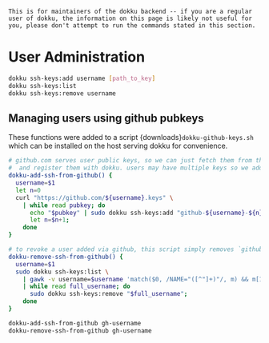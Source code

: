```{warning}
This is for maintainers of the dokku backend -- if you are a regular user of dokku, the information on this page is likely not useful for you, please don't attempt to run the commands stated in this section.
```

# User Administration

```bash
dokku ssh-keys:add username [path_to_key]
dokku ssh-keys:list
dokku ssh-keys:remove username
```

## Managing users using github pubkeys

These functions were added to a script {downloads}`dokku-github-keys.sh` which can be installed on the host serving dokku for convenience.

```bash
# github.com serves user public keys, so we can just fetch them from there by github username
#  and register them with dokku. users may have multiple keys so we add them one by one.
dokku-add-ssh-from-github() {
  username=$1
  let n=0
  curl "https://github.com/${username}.keys" \
    | while read pubkey; do
      echo "$pubkey" | sudo dokku ssh-keys:add "github-${username}-${n}";
      let n=$n+1;
    done
}

# to revoke a user added via github, this script simply removes `github-${username}` prefixed entries
dokku-remove-ssh-from-github() {
  username=$1
  sudo dokku ssh-keys:list \
    | gawk -v username=$username 'match($0, /NAME="([^"]+)"/, m) && m[1] ~ "^github-" username { print m[1] }' \
    | while read full_username; do
      sudo dokku ssh-keys:remove "$full_username";
    done
}

dokku-add-ssh-from-github gh-username
dokku-remove-ssh-from-github gh-username
```
